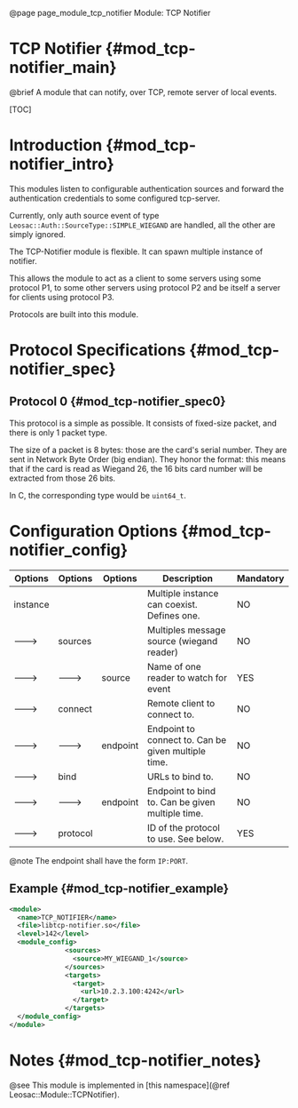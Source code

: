 @page page_module_tcp_notifier Module: TCP Notifier

TCP Notifier {#mod_tcp-notifier_main}
=====================================

@brief A module that can notify, over TCP, remote server of local events.

[TOC]

Introduction {#mod_tcp-notifier_intro}
=======================================

This modules listen to configurable authentication sources and forward the
authentication credentials to some configured tcp-server.

Currently, only auth source event of type `Leosac::Auth::SourceType::SIMPLE_WIEGAND` are
handled, all the other are simply ignored.

The TCP-Notifier module is flexible. It can spawn multiple instance
of notifier.

This allows the module to act as a client to some servers
using some protocol P1, to some other servers using protocol P2 and
be itself a server for clients using protocol P3.

Protocols are built into this module.


Protocol Specifications {#mod_tcp-notifier_spec}
================================================

Protocol 0 {#mod_tcp-notifier_spec0}
------------------------------------

This protocol is a simple as possible.
It consists of fixed-size packet, and there is only 1 packet type.

The size of a packet is 8 bytes: those are the card's serial number.
They are sent in Network Byte Order (big endian). They honor the format: this means
that if the card is read as Wiegand 26, the 16 bits card number will be extracted
from those 26 bits.

In C, the corresponding type would be `uint64_t`.


Configuration Options {#mod_tcp-notifier_config}
====================================================

Options        | Options  | Options  | Description                                                    | Mandatory
---------------|----------|----------|----------------------------------------------------------------|-----------
instance       |          |          | Multiple instance can coexist. Defines one.                    | NO
--->           | sources  |          | Multiples message source (wiegand reader)                      | NO
--->           | --->     | source   | Name of one reader to watch for event                          | YES
--->           | connect  |          | Remote client to connect to.                                   | NO
--->           | --->     | endpoint | Endpoint to connect to.  Can be given multiple time.           | NO
--->           | bind     |          | URLs to bind to.                                               | NO
--->           | --->     | endpoint | Endpoint to bind to.  Can be given multiple time.              | NO
--->           | protocol |          | ID of the protocol to use. See below.                          | YES

@note The endpoint shall have the form `IP:PORT`.

Example {#mod_tcp-notifier_example}
----------------------------------

~~~~~~~~~~~~~~~~~~~~~~~~~~~~~~~~~~~~~~~~~~~~~~~~~~~.xml
<module>
  <name>TCP_NOTIFIER</name>
  <file>libtcp-notifier.so</file>
  <level>142</level>
  <module_config>
              <sources>
                <source>MY_WIEGAND_1</source>
              </sources>
              <targets>
                <target>
                  <url>10.2.3.100:4242</url>
                </target>
              </targets>
  </module_config>
</module>
~~~~~~~~~~~~~~~~~~~~~~~~~~~~~~~~~~~~~~~~~~~~~~~~~~~

Notes {#mod_tcp-notifier_notes}
==============================

@see This module is implemented in
[this namespace](@ref Leosac::Module::TCPNotifier).
